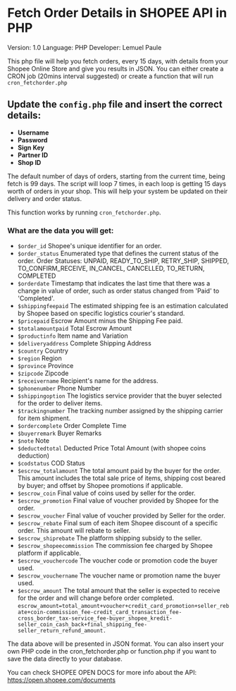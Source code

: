 # Fetch Order Details in SHOPEE API in PHP
Version: 1.0
Language: PHP
Developer: Lemuel Paule

This php file will help you fetch orders, every 15 days, with details from your Shopee Online Store and give you results in JSON.
You can either create a CRON job (20mins interval suggested) or create a function that will run `cron_fetchorder.php`

## Update the `config.php` file and insert the correct details:
- **Username**
- **Password**
- **Sign Key**
- **Partner ID**
- **Shop ID**

The default number of days of orders, starting from the current time, being fetch is 99 days. The script will loop 7 times, in each loop is getting 15 days worth of orders in your shop. This will help your system be updated on their delivery and order status.

This function works by running `cron_fetchorder.php`.

### What are the data you will get:
- `$order_id` Shopee's unique identifier for an order.
- `$order_status` Enumerated type that defines the current status of the order. Order Statuses: UNPAID, READY_TO_SHIP, RETRY_SHIP, SHIPPED, TO_CONFIRM_RECEIVE, IN_CANCEL, CANCELLED, TO_RETURN, COMPLETED
- `$orderdate` Timestamp that indicates the last time that there was a change in value of order, such as order status changed from 'Paid' to 'Completed'.   
- `$shippingfeepaid` The estimated shipping fee is an estimation calculated by Shopee based on specific logistics courier's standard.
- `$pricepaid` Escrow Amount minus the Shipping Fee paid.
- `$totalamountpaid` Total Escrow Amount
- `$productinfo` Item name and Variation
- `$deliveryaddress` Complete Shipping Address
- `$country` Country
- `$region` Region
- `$province` Province
- `$zipcode` Zipcode
- `$receivername` Recipient's name for the address.
- `$phonenumber` Phone Number
- `$shippingoption` The logistics service provider that the buyer selected for the order to deliver items.
- `$trackingnumber` The tracking number assigned by the shipping carrier for item shipment.
- `$ordercomplete` Order Complete Time
- `$buyerremark` Buyer Remarks
- `$note` Note
- `$deductedtotal` Deducted Price Total Amount (with shopee coins deduction)
- `$codstatus` COD Status
- `$escrow_totalamount` The total amount paid by the buyer for the order. This amount includes the total sale price of items, shipping cost beared by buyer; and offset by Shopee promotions if applicable.
- `$escrow_coin` Final value of coins used by seller for the order.
- `$escrow_promotion` Final value of voucher provided by Shopee for the order.
- `$escrow_voucher` Final value of voucher provided by Seller for the order.
- `$escrow_rebate` Final sum of each item Shopee discount of a specific order. This amount will rebate to seller.
- `$escrow_shiprebate` The platform shipping subsidy to the seller.
- `$escrow_shopeecommission` The commission fee charged by Shopee platform if applicable.
- `$escrow_vouchercode` The voucher code or promotion code the buyer used.
- `$escrow_vouchername` The voucher name or promotion name the buyer used.
- `$escrow_amount` The total amount that the seller is expected to receive for the order and will change before order completed. `escrow_amount=total_amount+voucher+credit_card_promotion+seller_rebate+coin-commission_fee-credit_card_transaction_fee-cross_border_tax-service_fee-buyer_shopee_kredit-seller_coin_cash_back+final_shipping_fee-seller_return_refund_amount.`

The data above will be presented in JSON format. You can also insert your own PHP code in the cron_fetchorder.php or function.php if you want to save the data directly to your database.

You can check SHOPEE OPEN DOCS for more info about the API: https://open.shopee.com/documents